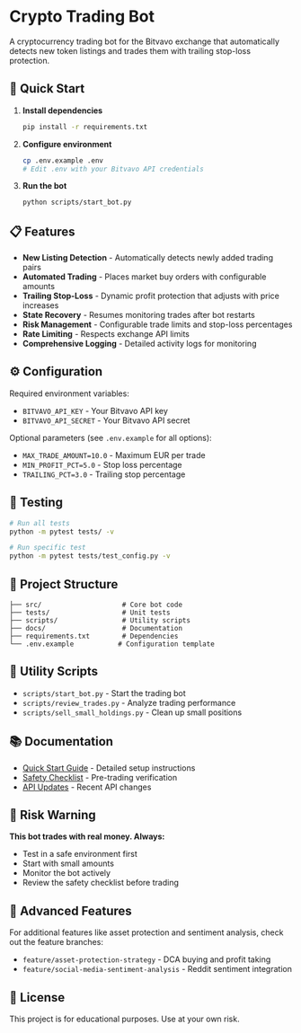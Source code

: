 # Crypto Trading Bot

A cryptocurrency trading bot for the Bitvavo exchange that automatically detects new token listings and trades them with trailing stop-loss protection.

## 🚀 Quick Start

1. **Install dependencies**
   ```bash
   pip install -r requirements.txt
   ```

2. **Configure environment**
   ```bash
   cp .env.example .env
   # Edit .env with your Bitvavo API credentials
   ```

3. **Run the bot**
   ```bash
   python scripts/start_bot.py
   ```

## 📋 Features

- **New Listing Detection** - Automatically detects newly added trading pairs
- **Automated Trading** - Places market buy orders with configurable amounts
- **Trailing Stop-Loss** - Dynamic profit protection that adjusts with price increases
- **State Recovery** - Resumes monitoring trades after bot restarts
- **Risk Management** - Configurable trade limits and stop-loss percentages
- **Rate Limiting** - Respects exchange API limits
- **Comprehensive Logging** - Detailed activity logs for monitoring

## ⚙️ Configuration

Required environment variables:
- `BITVAVO_API_KEY` - Your Bitvavo API key
- `BITVAVO_API_SECRET` - Your Bitvavo API secret

Optional parameters (see `.env.example` for all options):
- `MAX_TRADE_AMOUNT=10.0` - Maximum EUR per trade
- `MIN_PROFIT_PCT=5.0` - Stop loss percentage
- `TRAILING_PCT=3.0` - Trailing stop percentage

## 🧪 Testing

```bash
# Run all tests
python -m pytest tests/ -v

# Run specific test
python -m pytest tests/test_config.py -v
```

## 📁 Project Structure

```
├── src/                    # Core bot code
├── tests/                  # Unit tests
├── scripts/                # Utility scripts
├── docs/                   # Documentation
├── requirements.txt        # Dependencies
└── .env.example           # Configuration template
```

## 🔧 Utility Scripts

- `scripts/start_bot.py` - Start the trading bot
- `scripts/review_trades.py` - Analyze trading performance
- `scripts/sell_small_holdings.py` - Clean up small positions

## 📚 Documentation

- [Quick Start Guide](docs/QUICKSTART.md) - Detailed setup instructions
- [Safety Checklist](docs/SAFETY_CHECKLIST.md) - Pre-trading verification
- [API Updates](docs/BITVAVO_API_UPDATE.md) - Recent API changes

## 🚨 Risk Warning

**This bot trades with real money. Always:**
- Test in a safe environment first
- Start with small amounts
- Monitor the bot actively
- Review the safety checklist before trading

## 🌟 Advanced Features

For additional features like asset protection and sentiment analysis, check out the feature branches:
- `feature/asset-protection-strategy` - DCA buying and profit taking
- `feature/social-media-sentiment-analysis` - Reddit sentiment integration

## 📄 License

This project is for educational purposes. Use at your own risk.